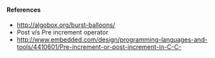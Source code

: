 #### References

* http://algobox.org/burst-balloons/
* Post v/s Pre increment operator
* http://www.embedded.com/design/programming-languages-and-tools/4410601/Pre-increment-or-post-increment-in-C-C-
